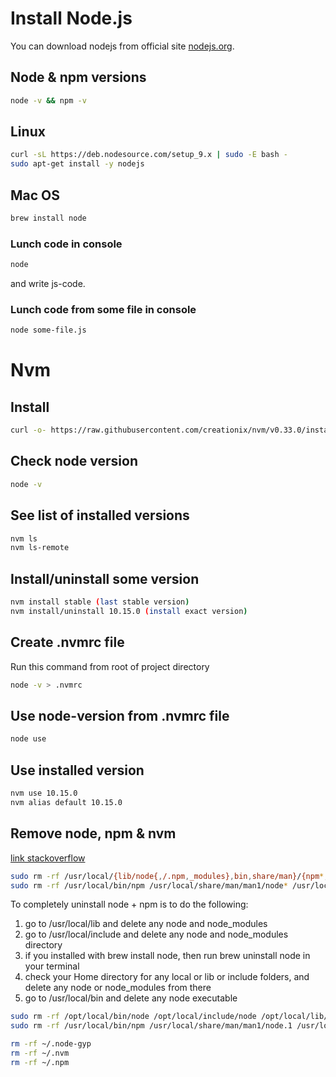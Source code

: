 # Install Node.js

You can download nodejs from official site [nodejs.org](https://nodejs.org/ru/).

## Node & npm versions

```bash
node -v && npm -v
```

## Linux

```bash
curl -sL https://deb.nodesource.com/setup_9.x | sudo -E bash -
sudo apt-get install -y nodejs
```

## Mac OS

```bash
brew install node
```

### Lunch code in console

```bash
node
```

and write js-code.

### Lunch code from some file in console

```bash
node some-file.js
```

# Nvm

## Install

```bash
curl -o- https://raw.githubusercontent.com/creationix/nvm/v0.33.0/install.sh | bash
```

## Check node version

```bash
node -v
```

## See list of installed versions

```bash
nvm ls
nvm ls-remote
```

## Install/uninstall some version

```bash
nvm install stable (last stable version)
nvm install/uninstall 10.15.0 (install exact version)
```

## Create .nvmrc file

Run this command from root of project directory

```bash
node -v > .nvmrc
```

## Use node-version from .nvmrc file

```bash
node use
```

## Use installed version

```bash
nvm use 10.15.0
nvm alias default 10.15.0
```


## Remove node, npm & nvm

[link stackoverflow](https://stackoverflow.com/questions/11177954/how-do-i-completely-uninstall-node-js-and-reinstall-from-beginning-mac-os-x)

```bash
sudo rm -rf /usr/local/{lib/node{,/.npm,_modules},bin,share/man}/{npm*,node*,man1/node*}
sudo rm -rf /usr/local/bin/npm /usr/local/share/man/man1/node* /usr/local/lib/dtrace/node.d ~/.npm ~/.node-gyp
```

To completely uninstall node + npm is to do the following:

1. go to /usr/local/lib and delete any node and node_modules
2. go to /usr/local/include and delete any node and node_modules directory
3. if you installed with brew install node, then run brew uninstall node in your terminal
4. check your Home directory for any local or lib or include folders, and delete any node or node_modules from there
5. go to /usr/local/bin and delete any node executable

```bash
sudo rm -rf /opt/local/bin/node /opt/local/include/node /opt/local/lib/node_modules
sudo rm -rf /usr/local/bin/npm /usr/local/share/man/man1/node.1 /usr/local/lib/dtrace/node.d

rm -rf ~/.node-gyp
rm -rf ~/.nvm
rm -rf ~/.npm
```
